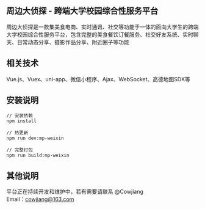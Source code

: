 ## 周边大侦探 - 跨端大学校园综合性服务平台
周边大侦探是一款集美食电商、实时通讯、社交等功能于一体的面向大学生的跨端大学校园综合性服务平台，包含完整的美食餐饮订餐服务、社交好友系统、实时聊天、日常动态分享、摄影作品分享、附近圈子等功能

## 相关技术
Vue.js、Vuex、uni-app、微信小程序、Ajax、WebSocket、高德地图SDK等

## 安装说明
```
// 安装依赖
npm install

// 热更新
npm run dev:mp-weixin

// 完整打包
npm run build:mp-weixin
```

## 其他说明
平台正在持续开发和维护中，若有需要请联系 @Cowjiang
<br>Email：cowjiang@163.com
